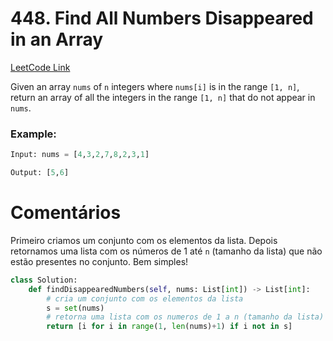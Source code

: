 # 448. Find All Numbers Disappeared in an Array
[LeetCode Link](https://leetcode.com/problems/find-all-numbers-disappeared-in-an-array/description/)

Given an array `nums` of `n` integers where `nums[i]` is in the range `[1, n]`, return an array of all the integers in the range `[1, n]` that do not appear in `nums`.

### Example:

```python
Input: nums = [4,3,2,7,8,2,3,1]

Output: [5,6]
```

# Comentários

Primeiro criamos um conjunto com os elementos da lista. Depois retornamos uma lista com os números de 1 até `n` (tamanho da lista) que não estão presentes no conjunto. Bem simples!

```python
class Solution:
    def findDisappearedNumbers(self, nums: List[int]) -> List[int]:
        # cria um conjunto com os elementos da lista
        s = set(nums)
        # retorna uma lista com os numeros de 1 a n (tamanho da lista) que nao estao presentes no conjunto
        return [i for i in range(1, len(nums)+1) if i not in s]
```